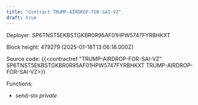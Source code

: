 ```yaml
---
title: "Contract TRUMP-AIRDROP-FOR-SAI-VZ"
draft: true
---
```

Deployer: SP6TNST5EKBSTGKBR0R95AF01HPW5747FYRBHKXT


 



Block height: 479279 (2025-01-18T13:06:18.000Z)

Source code: {{<contractref "TRUMP-AIRDROP-FOR-SAI-VZ" SP6TNST5EKBSTGKBR0R95AF01HPW5747FYRBHKXT TRUMP-AIRDROP-FOR-SAI-VZ>}}

Functions:

* send-stx _private_

